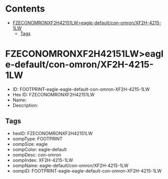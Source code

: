 



Contents
========

* [FZECONOMRONXF2H42151LW>eagle-default/con-omron/XF2H-4215-1LW](#fzeconomronxf2h42151lweagle-defaultcon-omronxf2h-4215-1lw)
	* [Tags](#tags)

# FZECONOMRONXF2H42151LW>eagle-default/con-omron/XF2H-4215-1LW

- ID: FOOTPRINT-eagle-eagle-default-con-omron-XF2H-4215-1LW
- Hex ID: FZECONOMRONXF2H42151LW
- Name: 
- Description: 

## Tags

- hexID: FZECONOMRONXF2H42151LW
- oompType: FOOTPRINT
- oompSize: eagle
- oompColor: eagle-default
- oompDesc: con-omron
- oompIndex: XF2H-4215-1LW
- oompName: eagle-default/con-omron/XF2H-4215-1LW
- oompID: FOOTPRINT-eagle-eagle-default-con-omron-XF2H-4215-1LW
